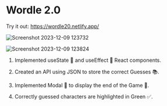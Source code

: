 # Wordle 2.0
Try it out: https://wordle20.netlify.app/

![Screenshot 2023-12-09 123732](https://github.com/usaketh/Wordle-2.0/assets/64151405/976aabe3-e905-4810-a73d-3e2bce366c1e)

![Screenshot 2023-12-09 123824](https://github.com/usaketh/Wordle-2.0/assets/64151405/8cac2c2d-1d58-4be7-a809-80ce482ce241)


1. Implemented useState 🎯 and useEffect 🔄 React components.

2. Created an API using JSON to store the correct Guesses 📚.

3. Implemented Modal 🌟 to display the end of the Game 🏁.

4. Correctly guessed characters are highlighted in Green ✅.

